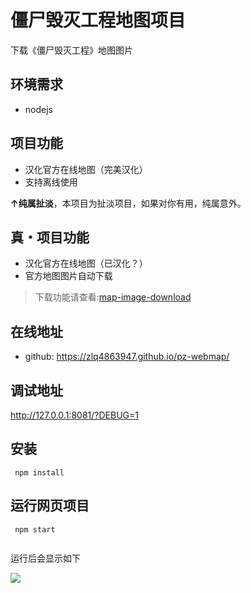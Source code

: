 
# 僵尸毁灭工程地图项目
  
下载《僵尸毁灭工程》地图图片  
  
## 环境需求  
  
- nodejs  

## 项目功能

- 汉化官方在线地图（完美汉化）
- 支持离线使用

**↑纯属扯淡**，本项目为扯淡项目，如果对你有用，纯属意外。

## 真・项目功能

 - 汉化官方在线地图（已汉化？）
 - 官方地图图片自动下载
>下载功能请查看:[map-image-download](map-image-download/README.md)
  
## 在线地址

- github: https://zlq4863947.github.io/pz-webmap/

## 调试地址

http://127.0.0.1:8081/?DEBUG=1

## 安装  
  
```  
 npm install
```  
  
## 运行网页项目 
  
```  
 npm start
 
 ```
  
运行后会显示如下

![](images/map.png)

